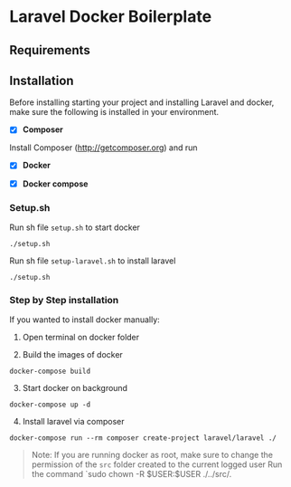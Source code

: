 # Laravel Docker Boilerplate


## Requirements

## Installation
Before installing starting your project and installing Laravel and docker, make sure the following is installed in your environment.

- [x] **Composer** 

Install Composer (http://getcomposer.org) and run

- [x] **Docker**

- [x] **Docker compose**

### Setup.sh

Run sh file `setup.sh` to start docker

```
./setup.sh
```

Run sh file `setup-laravel.sh` to install laravel

```
./setup.sh
```


### Step by Step installation
If you wanted to install docker manually:

1. Open terminal on docker folder

2. Build the images of docker
```
docker-compose build
```
3. Start docker on background

```
docker-compose up -d
```

4. Install laravel via composer

```
docker-compose run --rm composer create-project laravel/laravel ./
```
> Note: If you are running docker as root, make sure to change the permission of the `src` folder created to the current logged user
> Run the command `sudo chown -R \$USER:\$USER ./../src/. 

